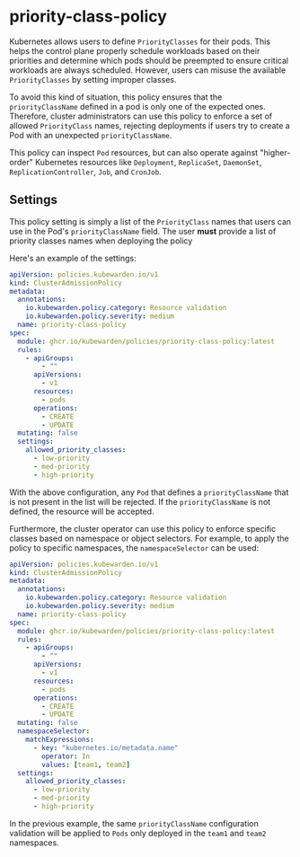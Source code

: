 # priority-class-policy

Kubernetes allows users to define `PriorityClasses` for their pods. This helps
the control plane properly schedule workloads based on their priorities and
determine which pods should be preempted to ensure critical workloads are
always scheduled. However, users can misuse the available `PriorityClasses` by
setting improper classes.

To avoid this kind of situation, this policy ensures that the
`priorityClassName` defined in a pod is only one of the expected ones.
Therefore, cluster administrators can use this policy to enforce a set of
allowed `PriorityClass` names, rejecting deployments if users try to create a
Pod with an unexpected `priorityClassName`.

This policy can inspect `Pod` resources, but can also operate against
"higher-order" Kubernetes resources like `Deployment`, `ReplicaSet`,
`DaemonSet`, `ReplicationController`, `Job`, and `CronJob`.

## Settings

This policy setting is simply a list of the `PriorityClass` names that users
can use in the Pod's `priorityClassName` field. The user **must** provide a
list of priority classes names when deploying the policy

Here's an example of the settings:

```yaml
apiVersion: policies.kubewarden.io/v1
kind: ClusterAdmissionPolicy
metadata:
  annotations:
    io.kubewarden.policy.category: Resource validation
    io.kubewarden.policy.severity: medium
  name: priority-class-policy
spec:
  module: ghcr.io/kubewarden/policies/priority-class-policy:latest
  rules:
    - apiGroups:
        - ""
      apiVersions:
        - v1
      resources:
        - pods
      operations:
        - CREATE
        - UPDATE
  mutating: false
  settings:
    allowed_priority_classes:
      - low-priority
      - med-priority
      - high-priority
```

With the above configuration, any `Pod` that defines a `priorityClassName` that
is not present in the list will be rejected. If the `priorityClassName` is not
defined, the resource will be accepted.

Furthermore, the cluster operator can use this policy to enforce specific
classes based on namespace or object selectors. For example, to apply the
policy to specific namespaces, the `namespaceSelector` can be used:

```yaml
apiVersion: policies.kubewarden.io/v1
kind: ClusterAdmissionPolicy
metadata:
  annotations:
    io.kubewarden.policy.category: Resource validation
    io.kubewarden.policy.severity: medium
  name: priority-class-policy
spec:
  module: ghcr.io/kubewarden/policies/priority-class-policy:latest
  rules:
    - apiGroups:
        - ""
      apiVersions:
        - v1
      resources:
        - pods
      operations:
        - CREATE
        - UPDATE
  mutating: false
  namespaceSelector:
    matchExpressions:
      - key: "kubernetes.io/metadata.name"
        operator: In
        values: [team1, team2]
  settings:
    allowed_priority_classes:
      - low-priority
      - med-priority
      - high-priority
```

In the previous example, the same `priorityClassName` configuration validation
will be applied to `Pods` only deployed in the `team1` and `team2` namespaces.
